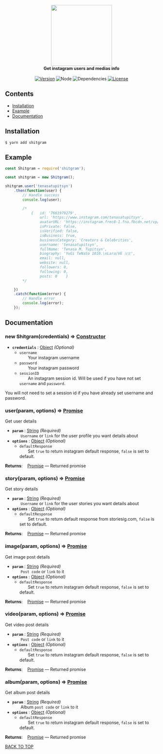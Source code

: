 <div align="center">
	<img src="https://a.kyouko.se/eUhh.png" width="200" height="200"><br>
	<b>Get instagram users and medias info</b>
	<br><br>
	<a href="https://npmjs.com/package/shitgram"><img src="https://img.shields.io/npm/v/shitgram?style=flat-square" alt="Version"></a>
	<img src="https://img.shields.io/node/v/shitgram?style=flat-square" alt="Node">
	<img src="https://img.shields.io/david/shitgram/node-shitgram?style=flat-square" alt="Dependencies">
	<a href="https://github.com/shitgram/node-shitgram/blob/master/LICENSE"><img src="https://img.shields.io/github/license/shitgram/node-shitgram?style=flat-square" alt="License"></a>
</div>

## Contents

- [Installation](#installation)
- [Example](#example)
- [Documentation](#documentation)

## Installation

```
$ yarn add shitgram
```

## Example

```js
const Shitgram = require('shitgram');

const shitgram = new Shitgram();

shitgram.user('tenasatupitsyn')
	.then(function(user) {
		// Handle success
		console.log(user);

		/*
			{	id: '7661979279',
			 	url: 'https://www.instagram.com/tenasatupitsyn',
			 	avatarURL: 'https://instagram.frec8-1.fna.fbcdn.net/vp/d5...',
				isPrivate: false,
				isVerified: false,
				isBusiness: true,
				businessCategory: 'Creators & Celebrities',
				username: 'tenasatupitsyn',
				fullName: 'Tenasa M. Tupitsyn',
				biography: 'YuGi TeNaSa 1010.\nLara/VE 🇻🇪',
				email: null,
				website: null,
				followers: 0,
				following: 0,
				posts: 0	}
		*/

	})
	.catch(function(error) {
		// Handle error
		console.log(error);
	});
```

## Documentation

### new Shitgram(credentials) ⇒ [Constructor](https://developer.mozilla.org/en-US/docs/Web/JavaScript/Reference/Classes/constructor)

- **`credentials`** : [Object](https://developer.mozilla.org/en-US/docs/Web/JavaScript/Reference/Global_Objects/Object) _(Optional)_
	- `username`<br>
	&nbsp;&nbsp;&nbsp;&nbsp;&nbsp;&nbsp; Your instagram username
	- `password`<br>
	&nbsp;&nbsp;&nbsp;&nbsp;&nbsp;&nbsp; Your instagram password
	- `sessionID`<br>
	&nbsp;&nbsp;&nbsp;&nbsp;&nbsp;&nbsp; An instagram session id. Will be used if you have not set `username` and `password`.

You will not need to set a session id if you have already set username and password.

### user(param, options) ⇒ [Promise](https://developer.mozilla.org/en-US/docs/Web/JavaScript/Reference/Global_Objects/Promise)
Get user details

- **`param`** : [String](https://developer.mozilla.org/en-US/docs/Web/JavaScript/Reference/Global_Objects/String) _(Required)_<br>
&nbsp;&nbsp;&nbsp;&nbsp;&nbsp;&nbsp; `Username` or `link` for the user profile you want details about
- **`options`** : [Object](https://developer.mozilla.org/en-US/docs/Web/JavaScript/Reference/Global_Objects/Object) _(Optional)_
	- `defaultResponse`<br>
	&nbsp;&nbsp;&nbsp;&nbsp;&nbsp;&nbsp; Set `true` to return instagram default response, `false` is set to default.

**Returns**: &nbsp;&nbsp; [Promise](https://developer.mozilla.org/en-US/docs/Web/JavaScript/Reference/Global_Objects/Promise) —  Returned promise

### story(param, options) ⇒ [Promise](https://developer.mozilla.org/en-US/docs/Web/JavaScript/Reference/Global_Objects/Promise)
Get story details

- **`param`** : [String](https://developer.mozilla.org/en-US/docs/Web/JavaScript/Reference/Global_Objects/String) _(Required)_<br>
&nbsp;&nbsp;&nbsp;&nbsp;&nbsp;&nbsp; `Username` or `link` for the user stories you want details about
- **`options`** : [Object](https://developer.mozilla.org/en-US/docs/Web/JavaScript/Reference/Global_Objects/Object) _(Optional)_
	- `defaultResponse`<br>
	&nbsp;&nbsp;&nbsp;&nbsp;&nbsp;&nbsp; Set `true` to return default response from storiesig.com, `false` is set to default.

**Returns**: &nbsp;&nbsp; [Promise](https://developer.mozilla.org/en-US/docs/Web/JavaScript/Reference/Global_Objects/Promise) —  Returned promise

### image(param, options) ⇒ [Promise](https://developer.mozilla.org/en-US/docs/Web/JavaScript/Reference/Global_Objects/Promise)
Get image post details

- **`param`** : [String](https://developer.mozilla.org/en-US/docs/Web/JavaScript/Reference/Global_Objects/String) _(Required)_<br>
&nbsp;&nbsp;&nbsp;&nbsp;&nbsp;&nbsp; `Post code` or `link` to it
- **`options`** : [Object](https://developer.mozilla.org/en-US/docs/Web/JavaScript/Reference/Global_Objects/Object) _(Optional)_
	- `defaultResponse`<br>
	&nbsp;&nbsp;&nbsp;&nbsp;&nbsp;&nbsp; Set `true` to return instagram default response, `false` is set to default.

**Returns**: &nbsp;&nbsp; [Promise](https://developer.mozilla.org/en-US/docs/Web/JavaScript/Reference/Global_Objects/Promise) —  Returned promise

### video(param, options) ⇒ [Promise](https://developer.mozilla.org/en-US/docs/Web/JavaScript/Reference/Global_Objects/Promise)
Get video post details

- **`param`** : [String](https://developer.mozilla.org/en-US/docs/Web/JavaScript/Reference/Global_Objects/String) _(Required)_<br>
&nbsp;&nbsp;&nbsp;&nbsp;&nbsp;&nbsp; `Post code` or `link` to it
- **`options`** : [Object](https://developer.mozilla.org/en-US/docs/Web/JavaScript/Reference/Global_Objects/Object) _(Optional)_
	- `defaultResponse`<br>
	&nbsp;&nbsp;&nbsp;&nbsp;&nbsp;&nbsp; Set `true` to return instagram default response, `false` is set to default.

**Returns**: &nbsp;&nbsp; [Promise](https://developer.mozilla.org/en-US/docs/Web/JavaScript/Reference/Global_Objects/Promise) —  Returned promise

### album(param, options) ⇒ [Promise](https://developer.mozilla.org/en-US/docs/Web/JavaScript/Reference/Global_Objects/Promise)
Get album post details

- **`param`** : [String](https://developer.mozilla.org/en-US/docs/Web/JavaScript/Reference/Global_Objects/String) _(Required)_<br>
&nbsp;&nbsp;&nbsp;&nbsp;&nbsp;&nbsp; Album `post code` or `link` to it
- **`options`** : [Object](https://developer.mozilla.org/en-US/docs/Web/JavaScript/Reference/Global_Objects/Object) _(Optional)_
	- `defaultResponse`<br>
	&nbsp;&nbsp;&nbsp;&nbsp;&nbsp;&nbsp; Set `true` to return instagram default response, `false` is set to default.

**Returns**: &nbsp;&nbsp; [Promise](https://developer.mozilla.org/en-US/docs/Web/JavaScript/Reference/Global_Objects/Promise) —  Returned promise

[BACK TO TOP](#contents)